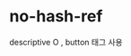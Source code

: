 # no-hash-ref

descriptive O , button 태그 사용

<!-- O -->
<a href="foo#bar" >

<!-- X -->
<a href="#" >

